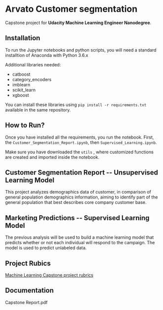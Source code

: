 # Arvato Customer segmentation

Capstone project for **Udacity Machine Learning Engineer Nanodegree**.

## Installation
To run the Jupyter notebooks and python scripts, you will need a standard installtion of Anaconda with Python 3.6.x

Additional libraries needed:
- catboost
- category_encoders
- imblearn
- scikit_learn
- xgboost

You can install these libraries using `pip install -r requirements.txt` available in the same repository.

## How to Run?
Once you have installed all the requirements, you run the notebook. First, the `Customer_Segmentation_Report.ipynb`, then `Supervised_Learning.ipynb`.

Make sure you have downloaded the `utils` , where customized functions are created and imported inside the notebook.


## Customer Segmentation Report -- Unsupervised Learning Model
This project analyzes demographics data of customer, in comparison of general population demographics information, aiming to identify part of the general population that best describes core company customer base.

## Marketing Predictions -- Supervised Learning Model
The previous analysis will be used to build a machine learning model that predicts whether or not each individual will respond to the campaign. The model is used to predict unlabeled data.


## Project Rubics

[Machine Learning Capstone project rubrics](https://review.udacity.com/#!/rubrics/2541/view)

## Documentation
Capstone Report.pdf
